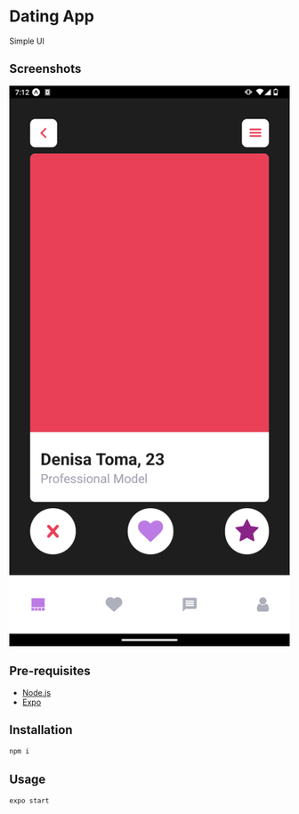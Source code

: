 # Dating App

Simple UI

## Screenshots

![home screen](./assets/homescreen.png?raw=true "home screen")

## Pre-requisites

- [Node.js](https://nodejs.org/en/download/)
- [Expo](https://expo.io/learn)

## Installation

```bash
npm i
```

## Usage

```bash
expo start
```
